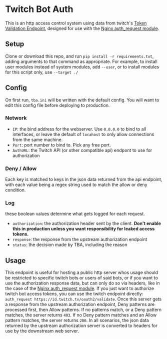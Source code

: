 # Twitch Bot Auth
This is an http access control system using data from twitch's [Token Validation Endpoint](https://dev.twitch.tv/docs/authentication/validate-tokens), designed for use with the [Nginx auth_request module](https://nginx.org/en/docs/http/ngx_http_auth_request_module.html).
## Setup
Clone or download this repo, and run `pip install -r requirements.txt`, adding arguments to that command as appropriate. For example, to install user modules instead of system modules, add `--user`, or to install modules for this script only, use `--target ./`
## Config
On first run, `tba.ini` will be written with the default config. You will want to edit this config file before deploying to production.
### Network
- `IP`: the bind address for the webserver. Use `0.0.0.0` to bind to all interfaces, or leave the default of `locahost` to only allow connections from the same machine.
- `Port`: port number to bind to. Pick any free port.
- `AuthURL`: the Twitch API (or other compatible api) endpont to use for authorization
### Deny / Allow
Each key is matched to keys in the json data returned from the api endpoint, with each value being a regex string used to match the allow or deny condition.
### Log
these boolean values determine what gets logged for each request.
- `authorization`: the authorization header sent by the client. **Don't enable this in production unless you want responsibility for leaked access tokens.**
- `response`: the response from the upstream authorization endpoint
- `status`: the decision made by TBA, including the reason
## Usage
This endpoint is useful for hosting a public http server whos usage should be restricted to specific twitch bots or users of said bots, or if you want to use the authorization response data, but can only do so via headers, like in the case of the [Nginx auth_request module](https://nginx.org/en/docs/http/ngx_http_auth_request_module.html). If you just want to authorize twitch bot access tokens, you can use the twitch endpoint directly: `auth_request https://id.twitch.tv/oauth2/validate`. Once this server gets a response from the upstream authorization endpoint, Deny patterns are processed first, then Allow patterns. If no patterns match, or a Deny pattern matches, the server returns `403`. If no Deny pattern matches and an Allow pattern matches, the server returns `200`. In all scenarios, the json data returned by the upstream authorization server is converted to headers for use by the downstream web server.